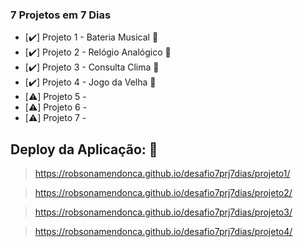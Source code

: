 ### 7 Projetos em 7 Dias

- [:heavy_check_mark:] Projeto 1 - Bateria Musical :checkered_flag:
- [:heavy_check_mark:] Projeto 2 - Relógio Analógico :checkered_flag:
- [:heavy_check_mark:] Projeto 3 - Consulta Clima :checkered_flag:
- [:heavy_check_mark:] Projeto 4 - Jogo da Velha :checkered_flag:
- [:warning:] Projeto 5 -
- [:warning:] Projeto 6 -
- [:warning:] Projeto 7 -

## Deploy da Aplicação: :checkered_flag:

> https://robsonamendonca.github.io/desafio7prj7dias/projeto1/

> https://robsonamendonca.github.io/desafio7prj7dias/projeto2/

> https://robsonamendonca.github.io/desafio7prj7dias/projeto3/

> https://robsonamendonca.github.io/desafio7prj7dias/projeto4/
